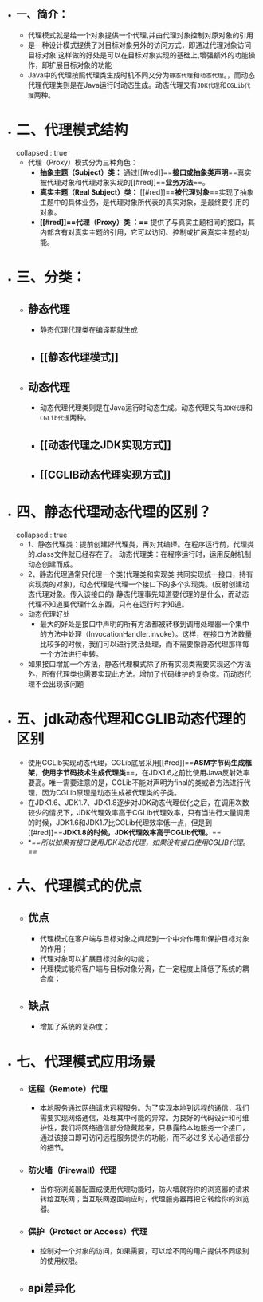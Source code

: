 - ## 一、简介：
	- 代理模式就是给一个对象提供一个代理,并由代理对象控制对原对象的引用
	- 是一种设计模式提供了对目标对象另外的访问方式，即通过代理对象访问目标对象.这样做的好处是可以在目标对象实现的基础上,增强额外的功能操作，即扩展目标对象的功能
	- Java中的代理按照代理类生成时机不同又分为`静态代理`和`动态代理`。，而动态代理代理类则是在Java运行时动态生成。动态代理又有`JDK代理`和`CGLib代理`两种。
- # 二、代理模式结构
  collapsed:: true
	- 代理（Proxy）模式分为三种角色：
		- **抽象主题（Subject）类：** 通过[[#red]]==**接口或抽象类声明**==真实被代理对象和代理对象实现的[[#red]]==**业务方法**==。
		- **真实主题（Real Subject）类：** [[#red]]==**被代理对象**==实现了抽象主题中的具体业务，是代理对象所代表的真实对象，是最终要引用的对象。
		- **[[#red]]==代理（Proxy）类 ：==** 提供了与真实主题相同的接口，其内部含有对真实主题的引用，它可以访问、控制或扩展真实主题的功能。
- # 三、分类：
	- ## 静态代理
		- 静态代理代理类在编译期就生成
		- ## [[静态代理模式]]
	- ## 动态代理
		- 动态代理代理类则是在Java运行时动态生成。动态代理又有`JDK代理`和`CGLib代理`两种。
		- ## [[动态代理之JDK实现方式]]
		- ## [[CGLIB动态代理实现方式]]
- # 四、静态代理动态代理的区别？
  collapsed:: true
	- 1、静态代理类：提前创建好代理类，再对其编译。在程序运行前，代理类的.class文件就已经存在了。
	  动态代理类：在程序运行时，运用反射机制动态创建而成。
	- 2、静态代理通常只代理一个类(代理类和实现类 共同实现统一接口，持有实现类的对象)，动态代理是代理一个接口下的多个实现类。(反射创建动态代理对象。传入该接口的)
	   静态代理事先知道要代理的是什么，而动态代理不知道要代理什么东西，只有在运行时才知道。
	- 动态代理好处
		- 最大的好处是接口中声明的所有方法都被转移到调用处理器一个集中的方法中处理（InvocationHandler.invoke）。这样，在接口方法数量比较多的时候，我们可以进行灵活处理，而不需要像静态代理那样每一个方法进行中转。
	- 如果接口增加一个方法，静态代理模式除了所有实现类需要实现这个方法外，所有代理类也需要实现此方法。增加了代码维护的复杂度。而动态代理不会出现该问题
- # 五、jdk动态代理和CGLIB动态代理的区别
	- 使用CGLib实现动态代理，CGLib底层采用[[#red]]==**ASM字节码生成框架，使用字节码技术生成代理类**==，在JDK1.6之前比使用Java反射效率要高。唯一需要注意的是，CGLib不能对声明为final的类或者方法进行代理，因为CGLib原理是动态生成被代理类的子类。
	- 在JDK1.6、JDK1.7、JDK1.8逐步对JDK动态代理优化之后，在调用次数较少的情况下，JDK代理效率高于CGLib代理效率，只有当进行大量调用的时候，JDK1.6和JDK1.7比CGLib代理效率低一点，但是到[[#red]]==**JDK1.8的时候，JDK代理效率高于CGLib代理。**==
	- **==所以如果有接口使用JDK动态代理，如果没有接口使用CGLIB代理。==*
- # 六、代理模式的优点
	- ## 优点
		- 代理模式在客户端与目标对象之间起到一个中介作用和保护目标对象的作用；
		- 代理对象可以扩展目标对象的功能；
		- 代理模式能将客户端与目标对象分离，在一定程度上降低了系统的耦合度；
	- ## 缺点
		- 增加了系统的复杂度；
- # 七、代理模式应用场景
	- ### 远程（Remote）代理
		- 本地服务通过网络请求远程服务。为了实现本地到远程的通信，我们需要实现网络通信，处理其中可能的异常。为良好的代码设计和可维护性，我们将网络通信部分隐藏起来，只暴露给本地服务一个接口，通过该接口即可访问远程服务提供的功能，而不必过多关心通信部分的细节。
	- ### 防火墙（Firewall）代理
		- 当你将浏览器配置成使用代理功能时，防火墙就将你的浏览器的请求转给互联网；当互联网返回响应时，代理服务器再把它转给你的浏览器。
	- ### 保护（Protect or Access）代理
		- 控制对一个对象的访问，如果需要，可以给不同的用户提供不同级别的使用权限。
	- ## api差异化